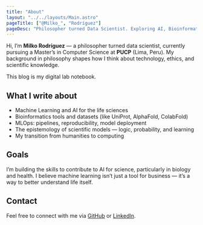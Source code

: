```yaml
---
title: "About"
layout: "../../layouts/Main.astro"
pageTitle: ["@Milko_", "Rodríguez"]
pageDesc: "Philosopher turned Data Scientist. Exploring AI, Bioinformatics, and Scientific Discovery."
---
```


Hi, I’m **Milko Rodríguez** — a philosopher turned data scientist, currently pursuing a Master’s in Computer Science at **PUCP** (Lima, Peru). My background in philosophy shapes how I think about technology, ethics, and scientific knowledge.

This blog is my digital lab notebook.

## What I write about

- Machine Learning and AI for the life sciences  
- Bioinformatics tools and datasets (like UniProt, AlphaFold, ColabFold)  
- MLOps: pipelines, reproducibility, model deployment  
- The epistemology of scientific models — logic, probability, and learning  
- My transition from humanities to computing  

## Goals

I’m building the skills to contribute to AI for science, particularly in biology and health. I believe machine learning isn’t just a tool for business — it’s a way to better understand life itself.

## Contact

Feel free to connect with me via [GitHub](https://github.com/milkorodriguez) or [LinkedIn](https://www.linkedin.com/in/milkorodriguez/).
